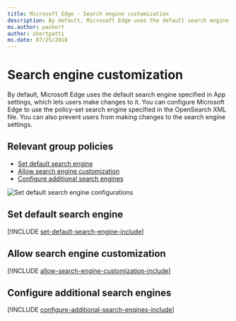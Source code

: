 ```yaml
---
title: Microsoft Edge - Search engine customization
description: By default, Microsoft Edge uses the default search engine specified in App settings, which lets users make changes to it. You can configure Microsoft Edge to use the policy-set search engine specified in the OpenSearch XML file.
ms.author: pashort
author: shortpatti
ms.date: 07/25/2018
---
```


# Search engine customization

By default, Microsoft Edge uses the default search engine specified in App settings, which lets users make changes to it. You can configure Microsoft Edge to use the policy-set search engine specified in the OpenSearch XML file. You can also prevent users from making changes to the search engine settings.

## Relevant group policies

- [Set default search engine](#set-default-search-engine)
- [Allow search engine customization](#allow-search-engine-customization)
- [Configure additional search engines](#configure-additional-search-engines)


![Set default search engine configurations](../images/set-default-search-engine-v4-sm.png)


## Set default search engine
[!INCLUDE [set-default-search-engine-include](../includes/set-default-search-engine-include.md)] 

## Allow search engine customization
[!INCLUDE [allow-search-engine-customization-include](../includes/allow-search-engine-customization-include.md)] 

## Configure additional search engines
[!INCLUDE [configure-additional-search-engines-include](../includes/configure-additional-search-engines-include.md)] 

